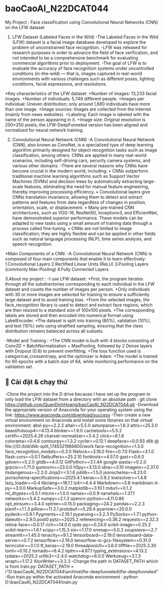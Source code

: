 # baoCaoAI_N22DCAT044

My Project : Face classification using Convolutional Neural Networks (CNN) on the LFW dataset

1. LFW Dataset (Labeled Faces in the Wild)
-The Labeled Faces in the Wild (LFW) dataset is a facial image database developed to explore the problem of unconstrained face recognition.
-LFW was released for research purposes in order to advance the field of face verification, and not intended to be a comprehensive benchmark for evaluating commercial algorithms prior to deployment.
-The goal of LFW is to evaluate the accuracy of face recognition systems under uncontrolled conditions (in-the-wild) — that is, images captured in real-world environments with various challenges such as different poses, lighting conditions, facial expressions, and resolutions.

*Key characteristics of the LFW dataset:
+Number of images: 13,233 facial images.
+Number of individuals: 5,749 different people.
+Images per individual: Uneven distribution; only around 1,680 individuals have more than one image.
+Image sources: Images are collected from the Internet (mainly from news websites).
+Labeling: Each image is labeled with the name of the person appearing in it.
+Image size: Original resolution is 250×250 pixels; the LFW-DeepFunneled version has been aligned and normalized for neural network training.


2. Convolutional Neural Network (CNN)
-A Convolutional Neural Network (CNN), also known as ConvNet, is a specialized type of deep learning algorithm primarily designed for object recognition tasks such as image classification, among others. CNNs are applied in many real-world scenarios, including self-driving cars, security camera systems, and various other domains.
-There are several reasons why CNNs have become crucial in the modern world, including:
• CNNs outperform traditional machine learning algorithms such as Support Vector Machines (SVMs) and decision trees by automatically extracting large-scale features, eliminating the need for manual feature engineering, thereby improving processing efficiency.
• Convolutional layers give CNNs translation invariance, allowing them to detect and extract patterns and features from data regardless of changes in position, orientation, scale, or displacement.
• Many pre-trained CNN architectures, such as VGG-16, ResNet50, Inceptionv3, and EfficientNet, have demonstrated superior performance. These models can be adapted to new tasks using a small amount of training data through a process called fine-tuning.
• CNNs are not limited to image classification; they are highly flexible and can be applied in other fields such as natural language processing (NLP), time series analysis, and speech recognition.

*Main Components of a CNN:
-A Convolutional Neural Network (CNN) is composed of four main components that enable it to learn effectively:
1.Convolutional Layers
2.Rectified Linear Units (ReLU)
3.Pooling Layers (commonly Max-Pooling)
4.Fully Connected Layers

3.About my project :
-I use LFW dataset:
+First, the program iterates through all the subdirectories corresponding to each individual in the LFW dataset and counts the number of images per person.
+Only individuals with 30 or more images are selected for training to ensure a sufficiently large dataset and to avoid training bias.
+From the selected images, the face_recognition library is used to detect and extract face regions, which are then resized to a standard size of 100x100 pixels.
+The corresponding labels are stored and then encoded into numerical format using LabelEncoder.
+The dataset is split into training (80%), validation (10%), and test (10%) sets using stratified sampling, ensuring that the class distribution remains balanced across all subsets.

-Model and Training :
+The CNN model is built with 4 blocks consisting of Conv2D + BatchNormalization + MaxPooling, followed by 2 Dense layers with Dropout (0.6) to prevent overfitting.
+The loss function used is categorical_crossentropy, and the optimizer is Adam.
+The model is trained for 60 epochs with a batch size of 64, while monitoring performance on the validation set.

## 🚀 Cài đặt & chạy thử
-Clone the project into the D drive because I have set up the program to only load the LFW dataset from a directory with an absolute path :
git clone https://github.com/QuanDinhHoang/baoCaoAI_N22DCAT044.git
-Download the appropriate version of Anaconda for your operating system using the link: https://www.anaconda.com/download/success
-Then create a new virtual environment on Anaconda and install some libraries on that virtual environment:
absl-py==2.2.2
altair==5.5.0
astunparse==1.6.3
attrs==25.3.0
beautifulsoup4==4.13.4
blinker==1.9.0
cachetools==5.5.2
certifi==2025.4.26
charset-normalizer==3.4.2
click==8.1.8
colorama==0.4.6
contourpy==1.3.2
cycler==0.12.1
deepface==0.0.93
dlib @ file:///D:/bld/dlib-split_1745321986600/work
face-recognition==1.3.0
face_recognition_models==0.3.0
filelock==3.18.0
fire==0.7.0
Flask==3.1.0
flask-cors==5.0.1
flatbuffers==25.2.10
fonttools==4.57.0
gast==0.6.0
gdown==5.2.0
gitdb==4.0.12
GitPython==3.1.44
google-pasta==0.2.0
grpcio==1.71.0
gunicorn==23.0.0
h5py==3.13.0
idna==3.10
imageio==2.37.0
itsdangerous==2.2.0
Jinja2==3.1.6
joblib==1.5.0
jsonschema==4.23.0
jsonschema-specifications==2025.4.1
keras==3.9.2
kiwisolver==1.4.8
lazy_loader==0.4
libclang==18.1.1
lz4==4.4.4
Markdown==3.8
markdown-it-py==3.0.0
MarkupSafe==3.0.2
matplotlib==3.10.1
mdurl==0.1.2
ml_dtypes==0.5.1
mtcnn==1.0.0
namex==0.0.9
narwhals==1.37.1
networkx==3.4.2
numpy==2.1.3
opencv-python==4.11.0.86
opt_einsum==3.4.0
optree==0.15.0
packaging==24.2
pandas==2.2.3
piexif==1.1.3
pillow==11.2.1
protobuf==5.29.4
pyarrow==20.0.0
pydeck==0.9.1
Pygments==2.19.1
pyparsing==3.2.3
PySocks==1.7.1
python-dateutil==2.9.0.post0
pytz==2025.2
referencing==0.36.2
requests==2.32.3
retina-face==0.0.17
rich==14.0.0
rpds-py==0.24.0
scikit-image==0.25.2
scikit-learn==1.6.1
scipy==1.15.3
six==1.17.0
smmap==5.0.2
soupsieve==2.7
streamlit==1.45.0
tenacity==9.1.2
tensorboard==2.19.0
tensorboard-data-server==0.7.2
tensorflow==2.19.0
tensorflow-io-gcs-filesystem==0.31.0
termcolor==3.1.0
tf_keras==2.19.0
threadpoolctl==3.6.0
tifffile==2025.3.30
toml==0.10.2
tornado==6.4.2
tqdm==4.67.1
typing_extensions==4.13.2
tzdata==2025.2
urllib3==2.4.0
watchdog==6.0.0
Werkzeug==3.1.3
wrapt==1.17.2
XlsxWriter==3.2.3
-Change the path in DATASET_PATH which is from train.py:
DATASET_PATH = r"D:\baoCaoAI_N22DCAT044\archive\lfw-deepfunneled\lfw-deepfunneled"
-Run train.py within the activated Anaconda environment :
python D:\baoCaoAI_N22DCAT044\train.py

